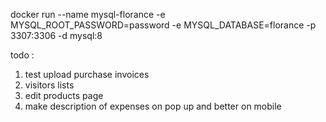 


docker run --name mysql-florance -e MYSQL_ROOT_PASSWORD=password -e MYSQL_DATABASE=florance -p 3307:3306 -d mysql:8


todo :  


1. test upload purchase invoices
2. visitors lists
3. edit products page
4. make description of expenses on pop up and better on mobile

